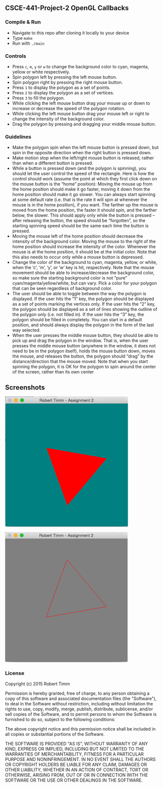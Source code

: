 ## CSCE-441-Project-2 OpenGL Callbacks

### Compile & Run
* Navigate to this repo after cloning it locally to your device
* Type `make`
* Run with `./main`

### Controls
* Press `c`, `m`, `y` or `w` to change the background color to cyan, magenta, yellow or white respectively.
* Spin polygon left by pressing the left mouse button.
* Spin polygon right by pressing the right mouse button.
* Press `1` to display the polygon as a set of points.
* Press `2` to display the polygon as a set of vertices.
* Press `3` to fill the polygon.
* While clicking the left mouse button drag your mouse up or down to increase or decrease the speed of the polygon rotation.
* While clicking the left mouse button drag your mouse left or right to change the intensity of the background color.
* Drag the polygon by pressing and dragging your middle mouse button.

### Guidelines
* Make the polygon spin when the left mouse button is pressed down, but spin in the opposite direction when the right button is pressed down.
* Make motion stop when the left/right mouse button is released, rather than when a different button is pressed.
* While a button is pressed down (and the polygon is spinning), you should let the user control the speed of the rectangle.  Here is how the control should work (assume the point at which they first click down on the mouse button is the “home” position):  Moving the mouse up from the home position should make it go faster, moving it down from the home position should make it go slower.  You can always start spinning at some default rate (i.e. that is the rate it will spin at whenever the mouse is in the home position), if you want.  The farther up the mouse is moved from the home position, the faster it should spin, and the farther below, the slower.  This should apply only while the button is pressed – after releasing the button, the speed should be “forgotten”, so the starting spinning speed should be the same each time the button is pressed.
* Moving the mouse left of the home position should decrease the intensity of the background color.  Moving the mouse to the right of the home position should increase the intensity of the color.  Whenever the mouse is at the home position, it should be at the initial color.  Note that this also needs to occur only while a mouse button is depressed.
* Change the color of the background to cyan, magenta, yellow, or white, when the ‘c’, ‘m’, ‘y’, or ‘w’ key is hit, respectively.  Note that the mouse movement should be able to increase/decrease the background color, so make sure the starting background color is not “pure” cyan/magenta/yellow/white, but can vary.  Pick a color for your polygon that can be seen regardless of background color.
* The user should be able to toggle between the way the polygon is displayed.  If the user hits the “1” key, the polygon should be displayed as a set of points marking the vertices only.  If the user hits the “2” key, the polygon should be displayed as a set of lines showing the outline of the polygon only (i.e. not filled in).  If the user hits the “3” key, the polygon should be filled in completely.  You can start in a default position, and should always display the polygon in the form of the last way selected.
* When the user presses the middle mouse button, they should be able to pick up and drag the polygon in the window.  That is, when the user presses the middle mouse button (anywhere in the window, it does not need to be in the polygon itself), holds the mouse button down, moves the mouse, and releases the button, the polygon should “drag” by the distance/direction that the mouse moved.  Note that when you start spinning the polygon, it is OK for the polygon to spin around the center of the screen, rather than its own center

## Screenshots
![Filled Poly](filled-cyan.png)

![Outlined Poly](outline-grey.png)

### License
Copyright (c) 2015 Robert Timm

Permission is hereby granted, free of charge, to any person obtaining a copy of this software and associated documentation files (the "Software"), to deal in the Software without restriction, including without limitation the rights to use, copy, modify, merge, publish, distribute, sublicense, and/or sell copies of the Software, and to permit persons to whom the Software is furnished to do so, subject to the following conditions:

The above copyright notice and this permission notice shall be included in all copies or substantial portions of the Software.

THE SOFTWARE IS PROVIDED "AS IS", WITHOUT WARRANTY OF ANY KIND, EXPRESS OR IMPLIED, INCLUDING BUT NOT LIMITED TO THE WARRANTIES OF MERCHANTABILITY, FITNESS FOR A PARTICULAR PURPOSE AND NONINFRINGEMENT. IN NO EVENT SHALL THE AUTHORS OR COPYRIGHT HOLDERS BE LIABLE FOR ANY CLAIM, DAMAGES OR OTHER LIABILITY, WHETHER IN AN ACTION OF CONTRACT, TORT OR OTHERWISE, ARISING FROM, OUT OF OR IN CONNECTION WITH THE SOFTWARE OR THE USE OR OTHER DEALINGS IN THE SOFTWARE.
